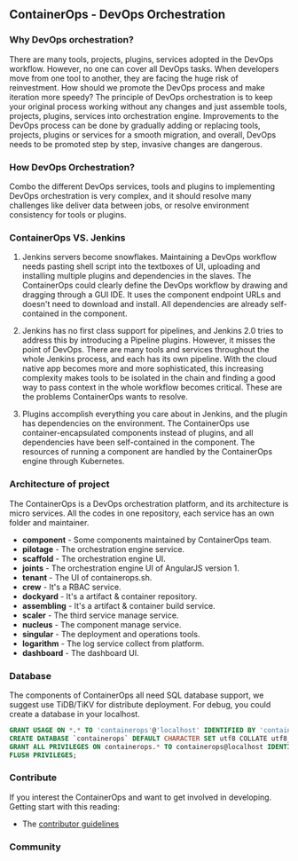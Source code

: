 ## ContainerOps - DevOps Orchestration

### Why DevOps orchestration?

There are many tools, projects, plugins, services adopted in the DevOps workflow. However, no one can cover all DevOps tasks. When developers move from one tool to another, they are facing the huge risk of reinvestment. How should we promote the DevOps process and make iteration more speedy? The principle of DevOps orchestration is to keep your original process working without any changes and just assemble tools, projects, plugins, services into orchestration engine. Improvements to the DevOps process can be done by gradually adding or replacing tools, projects, plugins or services for a smooth migration, and overall, DevOps needs to be promoted step by step, invasive changes are dangerous.

### How DevOps Orchestration?

Combo the different DevOps services, tools and plugins to implementing DevOps orchestration is very complex, and it should resolve many challenges like deliver data between jobs, or resolve environment consistency for tools or plugins.

### ContainerOps VS. Jenkins

1. Jenkins servers become snowflakes. Maintaining a DevOps workflow needs pasting shell script into the textboxes of UI, uploading and installing multiple plugins and dependencies in the slaves. The ContainerOps could clearly define the DevOps workflow by drawing and dragging through a GUI IDE. It uses the component endpoint URLs and doesn't need to download and install. All dependencies are already self-contained in the component.

2. Jenkins has no first class support for pipelines, and Jenkins 2.0 tries to address this by introducing a Pipeline plugins. However, it misses the point of DevOps. There are many tools and services throughout the whole Jenkins process, and each has its own pipeline. With the cloud native app becomes more and more sophisticated, this increasing complexity makes tools to be isolated in the chain and finding a good way to pass context in the whole workflow becomes critical. These are the problems ContainerOps wants to resolve.

3. Plugins accomplish everything you care about in Jenkins, and the plugin has dependencies on the environment. The ContainerOps use container-encapsulated components instead of plugins, and all dependencies have been self-contained in the component. The resources of running a component are handled by the ContainerOps engine through Kubernetes.

### Architecture of project

The ContainerOps is a DevOps orchestration platform, and its architecture is micro services. All the codes in one repository, each service has an own folder and maintainer.

* **component** - Some components maintained by ContainerOps team.
* **pilotage** - The orchestration engine service.
* **scaffold** - The orchestration engine UI.
* **joints** - The orchestration engine UI of AngularJS version 1. 
* **tenant** - The UI of containerops.sh.
* **crew** - It's a RBAC service.
* **dockyard** - It's a artifact & container repository.
* **assembling** - It's a artifact & container build service.
* **scaler** - The third service manage service.
* **nucleus** - The component manage service.
* **singular** - The deployment and operations tools.
* **logarithm** - The log service collect from platform.
* **dashboard** - The dashboard UI.

### Database

The components of ContainerOps all need SQL database support, we suggest use TiDB/TiKV for distribute deployment. For debug, you could create a database in your localhost.

```sql
GRANT USAGE ON *.* TO 'containerops'@'localhost' IDENTIFIED BY 'containerops' WITH GRANT OPTION;
CREATE DATABASE `containerops` DEFAULT CHARACTER SET utf8 COLLATE utf8_general_ci;
GRANT ALL PRIVILEGES ON containerops.* TO containerops@localhost IDENTIFIED BY 'containerops';
FLUSH PRIVILEGES;

```

### Contribute

If you interest the ContainerOps and want to get involved in developing. Getting start with this reading: 

* The [contributor guidelines](CONTRIBUTING.md)

### Community
